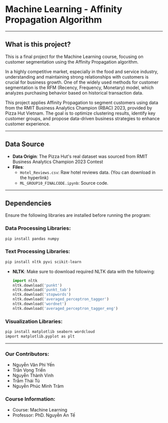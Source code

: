 # Machine Learning - Affinity Propagation Algorithm
------------------------  

## What is this project?
This is a final project for the Machine Learning course, focusing on customer segmentation using the Affinity Propagation algorithm.  

In a highly competitive market, especially in the food and service industry, understanding and maintaining strong relationships with customers is crucial for business growth. One of the widely used methods for customer segmentation is the RFM (Recency, Frequency, Monetary) model, which analyzes purchasing behavior based on historical transaction data.

This project applies Affinity Propagation to segment customers using data from the RMIT Business Analytics Champion (RBAC) 2023, provided by Pizza Hut Vietnam. The goal is to optimize clustering results, identify key customer groups, and propose data-driven business strategies to enhance customer experience.

------------------------  

## Data Source  
- **Data Origin**: The Pizza Hut's real dataset was sourced from RMIT Business Analytics Champion 2023 Contest
- **Files**:  
   - `Hotel_Reviews.csv`: Raw hotel reviews data. (You can download in the hyperlink) 
   - `ML_GROUP10_FINALCODE.ipynb`: Source code.
  
---

## Dependencies

Ensure the following libraries are installed before running the program:

### Data Processing Libraries:
```bash
pip install pandas numpy
```

### Text Processing Libraries:
```bash
pip install nltk pyvi scikit-learn
```
- **NLTK**: Make sure to download required NLTK data with the following:
  ```python
  import nltk
  nltk.download('punkt')
  nltk.download('punkt_tab')
  nltk.download('stopwords')
  nltk.download('averaged_perceptron_tagger')
  nltk.download('wordnet')
  nltk.download('averaged_perceptron_tagger_eng')
  ```

### Visualization Libraries:
```bash
pip install matplotlib seaborn wordcloud
import matplotlib.pyplot as plt
```

------------------------  

### Our Contributors:    
- Nguyễn Vân Phi Yến
- Trần Vọng Triển
- Nguyễn Thành Vinh
- Trầm Thái Tú
- Nguyễn Phúc Minh Trâm

### Course Information:
- Course: Machine Learning
- Professor: PhD. Nguyễn An Tế
